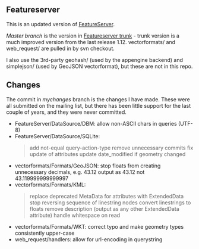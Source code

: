 Featureserver
-------------
This is an updated version of [FeatureServer](http://featureserver.org).

_Master branch_ is the version in [Featureserver trunk](http://svn.osgeo.org/featureserver/trunk/featureserver) - trunk version is a much improved version from the last release 1.12. vectorformats/ and web_request/ are pulled in by svn checkout.

I also use the 3rd-party geohash/ (used by the appengine backend) and simplejson/ (used by GeoJSON vectorformat), but these are not in this repo.


Changes
-------
The commit in _mychanges_ branch is the changes I have made. These were all submitted on the mailing list, but there has been little support for the last couple of years, and they were never committed. 

* FeatureServer/DataSource/DBM: allow non-ASCII chars in queries (UTF-8)
* FeatureServer/DataSource/SQLite:
    > add not-equal query-action-type
    > remove unnecessary commits
    > fix update of attributes
    > update date_modified if geometry changed
* vectorformats/Formats/GeoJSON: stop floats from creating unnecessary decimals, e.g. 43.12 output as 43.12 not 43.119999999999997
* vectorformats/Formats/KML:
    > replace deprecated MetaData for attributes with ExtendedData
    > stop reversing sequence of linestring nodes
    > convert linestrings to floats
    > remove description (output as any other ExtendedData attribute)
    > handle whitespace on read
* vectorformats/Formats/WKT: correct typo and make geometry types consistently upper-case
* web_request/handlers: allow for url-encoding in querystring
